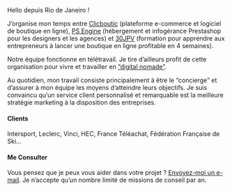 Hello depuis Rio de Janeiro ! 

J’organise mon temps entre [Clicboutic](http://clicboutic.com/) (plateforme e-commerce et logiciel de boutique en ligne), [PS Engine](http://clicboutic.com/psengine/) (hébergement et infogérance Prestashop pour les designers et les agences) et [30JPV]() (formation pour apprendre aux entrepreneurs à lancer une boutique en ligne profitable en 4 semaines).

Notre équipe fonctionne en télétravail. Je tire d’ailleurs profit de cette organisation pour vivre et travailler en [“digital nomade”](https://www.instagram.com/tnpb27/).

Au quotidien, mon travail consiste principalement à être le “concierge” et d’assurer à mon équipe les moyens d’atteindre leurs objectifs. Je suis convaincu qu’un service client personnalisé et remarquable est la meilleure stratégie marketing à la disposition des entreprises.

#### Clients
Intersport, Leclerc, Vinci, HEC, France Téléachat, Fédération Française de Ski...

#### Me Consulter
Vous pensez que je peux vous aider dans votre projet ? [Envoyez-moi un e-mail](tarik.peudon@clicboutic.com). Je n’accepte qu’un nombre limité de missions de conseil par an.
